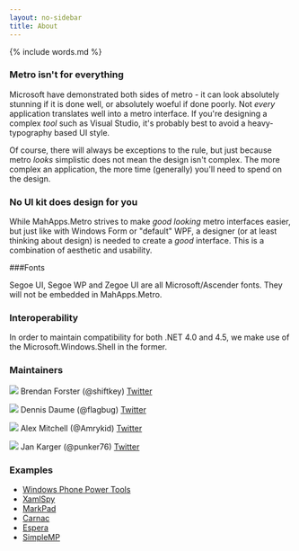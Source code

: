 ```yaml
---
layout: no-sidebar
title: About
---
```


{% include words.md %}

### Metro isn't for everything

Microsoft have demonstrated both sides of metro - it can look absolutely stunning if it is done well, or absolutely woeful if done poorly. Not *every* application translates well into a metro interface. If you're designing a complex *tool* such as Visual Studio, it's probably best to avoid a heavy-typography based UI style.

Of course, there will always be exceptions to the rule, but just because metro *looks* simplistic does not mean the design isn't complex. The more complex an application, the more time (generally) you'll need to spend on the design. 

### No UI kit does design for you

While MahApps.Metro strives to make *good looking* metro interfaces easier, but just like with Windows Form or "default" WPF, a designer (or at least thinking about design) is needed to create a *good* interface. This is a combination of aesthetic and usability.

###Fonts

Segoe UI, Segoe WP and Zegoe UI are all Microsoft/Ascender fonts. They will not be embedded in MahApps.Metro.

### Interoperability

In order to maintain compatibility for both .NET 4.0 and 4.5, we make use of the Microsoft.Windows.Shell in the former.

### Maintainers

<div id="maintainer-list">
  <p>
    <img src="https://0.gravatar.com/avatar/337e8e7f3447c1245268f3313a3c3d88?s=40"> Brendan Forster (@shiftkey) 
    <a href="https://twitter.com/shiftkey">Twitter</a>
  </p>
  <p>
    <img src="https://2.gravatar.com/avatar/2ad310d3d4686045a088ed29029a62f0?s=40"> Dennis Daume (@flagbug)
    <a href="https://twitter.com/flagbug">Twitter</a>
  </p>
  <p>
    <img src="https://0.gravatar.com/avatar/0d3e475b86cba8c7eb6144364157ae8f?s=40"> Alex Mitchell (@Amrykid)
    <a href="https://twitter.com/Amrykid">Twitter</a>
  </p>
  <p>
    <img src="https://1.gravatar.com/avatar/1aea0f4dba1906e759377308c0df08f6?s=40"> Jan Karger (@punker76)
    <a href="https://twitter.com/punker76">Twitter</a>
  </p>
</div>

### Examples

* [Windows Phone Power Tools](http://wptools.codeplex.com/)
* [XamlSpy](http://xamlspy.com/)
* [MarkPad](http://code52.org/DownmarkerWPF)
* [Carnac](http://code52.org/carnac/)
* [Espera](http://espera.flagbug.com)
* [SimpleMP](https://github.com/punker76/simple-music-player)

